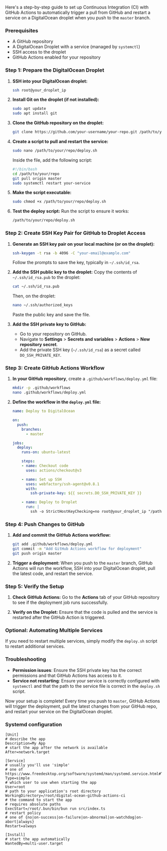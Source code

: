 Here's a step-by-step guide to set up Continuous Integration (CI) with GitHub Actions to automatically trigger a pull from GitHub and restart a service on a DigitalOcean droplet when you push to the `master` branch.

### Prerequisites
- A GitHub repository
- A DigitalOcean Droplet with a service (managed by `systemctl`)
- SSH access to the droplet
- GitHub Actions enabled for your repository

### Step 1: Prepare the DigitalOcean Droplet

1. **SSH into your DigitalOcean droplet:**
   ```bash
   ssh root@your_droplet_ip
   ```

2. **Install Git on the droplet (if not installed):**
   ```bash
   sudo apt update
   sudo apt install git
   ```

3. **Clone the GitHub repository on the droplet:**
   ```bash
   git clone https://github.com/your-username/your-repo.git /path/to/your/repo
   ```

4. **Create a script to pull and restart the service:**
   ```bash
   sudo nano /path/to/your/repo/deploy.sh
   ```

   Inside the file, add the following script:
   ```bash
   #!/bin/bash
   cd /path/to/your/repo
   git pull origin master
   sudo systemctl restart your-service
   ```

5. **Make the script executable:**
   ```bash
   sudo chmod +x /path/to/your/repo/deploy.sh
   ```

6. **Test the deploy script:**
   Run the script to ensure it works:
   ```bash
   /path/to/your/repo/deploy.sh
   ```

### Step 2: Create SSH Key Pair for GitHub to Droplet Access

1. **Generate an SSH key pair on your local machine (or on the droplet):**
   ```bash
   ssh-keygen -t rsa -b 4096 -C "your-email@example.com"
   ```
   Follow the prompts to save the key, typically in `~/.ssh/id_rsa`.

2. **Add the SSH public key to the droplet:**
   Copy the contents of `~/.ssh/id_rsa.pub` to the droplet:
   ```bash
   cat ~/.ssh/id_rsa.pub
   ```
   Then, on the droplet:
   ```bash
   nano ~/.ssh/authorized_keys
   ```
   Paste the public key and save the file.

3. **Add the SSH private key to GitHub:**
    - Go to your repository on GitHub.
    - Navigate to **Settings** > **Secrets and variables** > **Actions** > **New repository secret**.
    - Add the private SSH key (`~/.ssh/id_rsa`) as a secret called `DO_SSH_PRIVATE_KEY`.

### Step 3: Create GitHub Actions Workflow

1. **In your GitHub repository**, create a `.github/workflows/deploy.yml` file:
   ```bash
   mkdir -p .github/workflows
   nano .github/workflows/deploy.yml
   ```

2. **Define the workflow in the `deploy.yml` file:**

   ```yaml
   name: Deploy to DigitalOcean

   on:
     push:
       branches:
         - master

   jobs:
     deploy:
       runs-on: ubuntu-latest

       steps:
       - name: Checkout code
         uses: actions/checkout@v3

       - name: Set up SSH
         uses: webfactory/ssh-agent@v0.8.1
         with:
           ssh-private-key: ${{ secrets.DO_SSH_PRIVATE_KEY }}

       - name: Deploy to Droplet
         run: |
           ssh -o StrictHostKeyChecking=no root@your_droplet_ip "/path/to/your/repo/deploy.sh"
   ```

### Step 4: Push Changes to GitHub

1. **Add and commit the GitHub Actions workflow:**
   ```bash
   git add .github/workflows/deploy.yml
   git commit -m "Add GitHub Actions workflow for deployment"
   git push origin master
   ```

2. **Trigger a deployment:**
   When you push to the `master` branch, GitHub Actions will run the workflow, SSH into your DigitalOcean droplet, pull the latest code, and restart the service.

### Step 5: Verify the Setup

1. **Check GitHub Actions:**
   Go to the **Actions** tab of your GitHub repository to see if the deployment job runs successfully.

2. **Verify on the Droplet:**
   Ensure that the code is pulled and the service is restarted after the GitHub Action is triggered.

### Optional: Automating Multiple Services

If you need to restart multiple services, simply modify the `deploy.sh` script to restart additional services.

### Troubleshooting

- **Permission issues**: Ensure the SSH private key has the correct permissions and that GitHub Actions has access to it.
- **Service not restarting**: Ensure your service is correctly configured with `systemctl` and that the path to the service file is correct in the `deploy.sh` script.

Now your setup is complete! Every time you push to `master`, GitHub Actions will trigger the deployment, pull the latest changes from your GitHub repo, and restart your service on the DigitalOcean droplet.

### Systemd configuration
``` 
[Unit]
# describe the app
Description=My App
# start the app after the network is available
After=network.target

[Service]
# usually you'll use 'simple'
# one of https://www.freedesktop.org/software/systemd/man/systemd.service.html#Type=
Type=simple
# which user to use when starting the app
User=root
# path to your application's root directory
WorkingDirectory=/root/digital-ocean-github-actions-ci
# the command to start the app
# requires absolute paths
ExecStart=/root/.bun/bin/bun run src/index.ts
# restart policy
# one of {no|on-success|on-failure|on-abnormal|on-watchdog|on-abort|always}
Restart=always

[Install]
# start the app automatically
WantedBy=multi-user.target

```